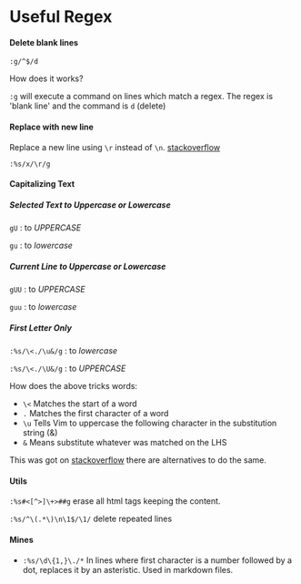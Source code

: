 Useful Regex
============


#### Delete blank lines

```
:g/^$/d
```

How does it works?

`:g` will execute a command on lines which match a regex.
The regex is 'blank line' and the command is `d` (delete)

#### Replace with new line

Replace a new line using `\r` instead of `\n`.  [stackoverflow](http://stackoverflow.com/questions/71323/how-to-replace-a-character-by-a-newline-in-vim)

```
:%s/x/\r/g
```

#### Capitalizing Text

##### Selected Text to Uppercase or Lowercase

`gU` : to *UPPERCASE*

`gu` : to *lowercase*

##### Current Line to Uppercase or Lowercase

`gUU` : to *UPPERCASE*

`guu` : to *lowercase*

##### First Letter Only

`:%s/\<./\u&/g` : to _lowercase_

`:%s/\<./\U&/g` : to _UPPERCASE_

How does the above tricks words:

* `\<` Matches the start of a word
* `.`  Matches the first character of a word
* `\u` Tells Vim to uppercase the following character in the substitution string (&)
* `&`  Means substitute whatever was matched on the LHS

This was got on [stackoverflow](http://stackoverflow.com/questions/17440659/capitalize-first-letter-of-each-word-in-a-selection-using-vim)
there are alternatives to do the same.

#### Utils

`:%s#<[^>]\+>##g` erase all html tags keeping the content.

`:%s/^\(.*\)\n\1$/\1/` delete repeated lines


#### Mines

* `:%s/\d\{1,}\./*`
In lines where first character is a number followed by a dot, replaces it by an
asteristic.
Used in markdown files.

